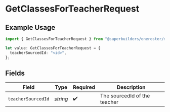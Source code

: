 # GetClassesForTeacherRequest

## Example Usage

```typescript
import { GetClassesForTeacherRequest } from "@superbuilders/oneroster/models/operations";

let value: GetClassesForTeacherRequest = {
  teacherSourcedId: "<id>",
};
```

## Fields

| Field                        | Type                         | Required                     | Description                  |
| ---------------------------- | ---------------------------- | ---------------------------- | ---------------------------- |
| `teacherSourcedId`           | *string*                     | :heavy_check_mark:           | The sourcedId of the teacher |